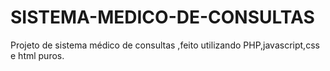 # SISTEMA-MEDICO-DE-CONSULTAS
Projeto de sistema médico de consultas ,feito utilizando PHP,javascript,css e html puros.
